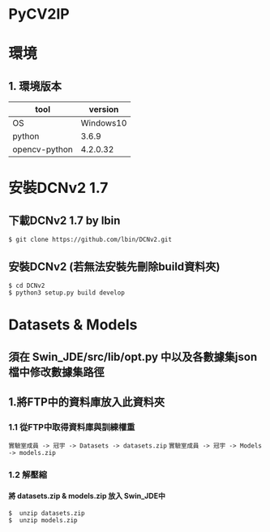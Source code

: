 # PyCV2IP
# 環境
## 1. 環境版本
| tool                | version                   |
|---------------------|---------------------------|
| OS                | Windows10                  |
| python              | 3.6.9                     |
| opencv-python       | 4.2.0.32                  |

# 安裝DCNv2 1.7
## 下載DCNv2 1.7 by lbin
    $ git clone https://github.com/lbin/DCNv2.git
## 安裝DCNv2 (若無法安裝先刪除build資料夾)
    $ cd DCNv2 
    $ python3 setup.py build develop

# Datasets & Models
## 須在 Swin_JDE/src/lib/opt.py 中以及各數據集json檔中修改數據集路徑
## 1.將FTP中的資料庫放入此資料夾
### 1.1 從FTP中取得資料庫與訓練權重
`實驗室成員 -> 冠宇 -> Datasets -> datasets.zip`
`實驗室成員 -> 冠宇 -> Models -> models.zip`
### 1.2 解壓縮 
#### 將 datasets.zip & models.zip 放入 Swin_JDE中
    $  unzip datasets.zip 
    $  unzip models.zip 


